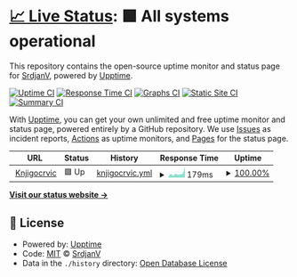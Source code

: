 # [📈 Live Status](https://LaMpiR.github.io/uptime): <!--live status--> **🟩 All systems operational**

This repository contains the open-source uptime monitor and status page for [SrdjanV](https://LaMpiR.github.io/uptime), powered by [Upptime](https://github.com/upptime/upptime).

[![Uptime CI](https://github.com/LaMpiR/uptime/workflows/Uptime%20CI/badge.svg)](https://github.com/LaMpiR/uptime/actions?query=workflow%3A%22Uptime+CI%22)
[![Response Time CI](https://github.com/LaMpiR/uptime/workflows/Response%20Time%20CI/badge.svg)](https://github.com/LaMpiR/uptime/actions?query=workflow%3A%22Response+Time+CI%22)
[![Graphs CI](https://github.com/LaMpiR/uptime/workflows/Graphs%20CI/badge.svg)](https://github.com/LaMpiR/uptime/actions?query=workflow%3A%22Graphs+CI%22)
[![Static Site CI](https://github.com/LaMpiR/uptime/workflows/Static%20Site%20CI/badge.svg)](https://github.com/LaMpiR/uptime/actions?query=workflow%3A%22Static+Site+CI%22)
[![Summary CI](https://github.com/LaMpiR/uptime/workflows/Summary%20CI/badge.svg)](https://github.com/LaMpiR/uptime/actions?query=workflow%3A%22Summary+CI%22)

With [Upptime](https://upptime.js.org), you can get your own unlimited and free uptime monitor and status page, powered entirely by a GitHub repository. We use [Issues](https://github.com/LaMpiR/uptime/issues) as incident reports, [Actions](https://github.com/LaMpiR/uptime/actions) as uptime monitors, and [Pages](https://LaMpiR.github.io/uptime) for the status page.

<!--start: status pages-->
<!-- This summary is generated by Upptime (https://github.com/upptime/upptime) -->
<!-- Do not edit this manually, your changes will be overwritten -->
<!-- prettier-ignore -->
| URL | Status | History | Response Time | Uptime |
| --- | ------ | ------- | ------------- | ------ |
| <img alt="" src="https://favicons.githubusercontent.com/knjigocrvic.com" height="13"> [Knjigocrvic](https://knjigocrvic.com) | 🟩 Up | [knjigocrvic.yml](https://github.com/LaMpiR/uptime/commits/HEAD/history/knjigocrvic.yml) | <details><summary><img alt="Response time graph" src="./graphs/knjigocrvic/response-time-week.png" height="20"> 179ms</summary><br><a href="https://LaMpiR.github.io/uptime/history/knjigocrvic"><img alt="Response time 394" src="https://img.shields.io/endpoint?url=https%3A%2F%2Fraw.githubusercontent.com%2FLaMpiR%2Fuptime%2FHEAD%2Fapi%2Fknjigocrvic%2Fresponse-time.json"></a><br><a href="https://LaMpiR.github.io/uptime/history/knjigocrvic"><img alt="24-hour response time 120" src="https://img.shields.io/endpoint?url=https%3A%2F%2Fraw.githubusercontent.com%2FLaMpiR%2Fuptime%2FHEAD%2Fapi%2Fknjigocrvic%2Fresponse-time-day.json"></a><br><a href="https://LaMpiR.github.io/uptime/history/knjigocrvic"><img alt="7-day response time 179" src="https://img.shields.io/endpoint?url=https%3A%2F%2Fraw.githubusercontent.com%2FLaMpiR%2Fuptime%2FHEAD%2Fapi%2Fknjigocrvic%2Fresponse-time-week.json"></a><br><a href="https://LaMpiR.github.io/uptime/history/knjigocrvic"><img alt="30-day response time 151" src="https://img.shields.io/endpoint?url=https%3A%2F%2Fraw.githubusercontent.com%2FLaMpiR%2Fuptime%2FHEAD%2Fapi%2Fknjigocrvic%2Fresponse-time-month.json"></a><br><a href="https://LaMpiR.github.io/uptime/history/knjigocrvic"><img alt="1-year response time 394" src="https://img.shields.io/endpoint?url=https%3A%2F%2Fraw.githubusercontent.com%2FLaMpiR%2Fuptime%2FHEAD%2Fapi%2Fknjigocrvic%2Fresponse-time-year.json"></a></details> | <details><summary><a href="https://LaMpiR.github.io/uptime/history/knjigocrvic">100.00%</a></summary><a href="https://LaMpiR.github.io/uptime/history/knjigocrvic"><img alt="All-time uptime 99.99%" src="https://img.shields.io/endpoint?url=https%3A%2F%2Fraw.githubusercontent.com%2FLaMpiR%2Fuptime%2FHEAD%2Fapi%2Fknjigocrvic%2Fuptime.json"></a><br><a href="https://LaMpiR.github.io/uptime/history/knjigocrvic"><img alt="24-hour uptime 100.00%" src="https://img.shields.io/endpoint?url=https%3A%2F%2Fraw.githubusercontent.com%2FLaMpiR%2Fuptime%2FHEAD%2Fapi%2Fknjigocrvic%2Fuptime-day.json"></a><br><a href="https://LaMpiR.github.io/uptime/history/knjigocrvic"><img alt="7-day uptime 100.00%" src="https://img.shields.io/endpoint?url=https%3A%2F%2Fraw.githubusercontent.com%2FLaMpiR%2Fuptime%2FHEAD%2Fapi%2Fknjigocrvic%2Fuptime-week.json"></a><br><a href="https://LaMpiR.github.io/uptime/history/knjigocrvic"><img alt="30-day uptime 100.00%" src="https://img.shields.io/endpoint?url=https%3A%2F%2Fraw.githubusercontent.com%2FLaMpiR%2Fuptime%2FHEAD%2Fapi%2Fknjigocrvic%2Fuptime-month.json"></a><br><a href="https://LaMpiR.github.io/uptime/history/knjigocrvic"><img alt="1-year uptime 99.99%" src="https://img.shields.io/endpoint?url=https%3A%2F%2Fraw.githubusercontent.com%2FLaMpiR%2Fuptime%2FHEAD%2Fapi%2Fknjigocrvic%2Fuptime-year.json"></a></details>

<!--end: status pages-->

[**Visit our status website →**](https://LaMpiR.github.io/uptime)

## 📄 License

- Powered by: [Upptime](https://github.com/upptime/upptime)
- Code: [MIT](./LICENSE) © [SrdjanV](https://LaMpiR.github.io/uptime)
- Data in the `./history` directory: [Open Database License](https://opendatacommons.org/licenses/odbl/1-0/)
